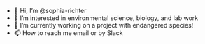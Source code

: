 - 👋 Hi, I’m @sophia-richter
- 👀 I’m interested in environmental science, biology, and lab work
- 🌱 I’m currently working on a project with endangered species! 
- 📫 How to reach me email or by Slack

<!---
sophia-richter/sophia-richter is a ✨ special ✨ repository because its `README.md` (this file) appears on your GitHub profile.
You can click the Preview link to take a look at your changes.
--->
